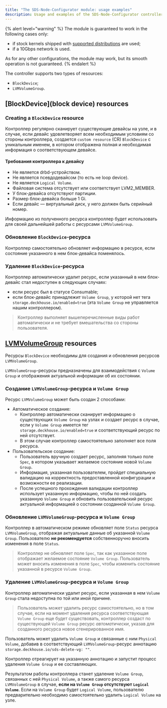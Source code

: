 ```yaml
---
title: "The SDS-Node-Configurator module: usage examples"
description: Usage and examples of the SDS-Node-Configurator controller operation.
---
```


{% alert level="warning" %}
The module is guaranteed to work in the following cases only:
- if stock kernels shipped with [supported distributions](../../supported_versions.html#linux) are used;
- if a 10Gbps network is used.

As for any other configurations, the module may work, but its smooth operation is not guaranteed.
{% endalert %}

The controller supports two types of resources:
* `BlockDevice`;
* `LVMVolumeGroup`.

## [BlockDevice](block device) resources

### Creating a `BlockDevice` resource

Контроллер регулярно сканирует существующие девайсы на узле, и в случае, если девайс удовлетворяет всем необходимым
условиям со стороны контроллера, создается `custom resource` (CR) `BlockDevice` с уникальным именем, в котором отображена
полная и необходимая информация о соответствующем девайсе.

#### Требования контроллера к девайсу

* Не является drbd-устройством.
* Не является псевдодевайсом (то есть не loop device).
* Не является `Logical Volume`.
* Файловая система отсутствует или соответствует LVM2_MEMBER.
* У блок-девайса отсутствуют партиции.
* Размер блок-девайса больше 1 Gi.
* Если девайс — виртуальный диск, у него должен быть серийный номер.

Информацию из полученного ресурса контроллер будет использовать для своей дальнейшей работы с ресурсами `LVMVolumeGroup`.

### Обновление `BlockDevice`-ресурса

Контроллер самостоятельно обновляет информацию в ресурсе, если состояние указанного в нем блок-девайса поменялось.

### Удаление `BlockDevice`-ресурса

Контроллер автоматически удалит ресурс, если указанный в нем блок-девайс стал недоступен в следующих случаях:
* если ресурс был в статусе Consumable;
* если блок-девайс принадлежит `Volume Group`, у которой нет тега `storage.deckhouse.io/enabled=true` (эта `Volume Group` не управляется нашим контроллером).

> Контроллер выполняет вышеперечисленные виды работ автоматически и не требует вмешательства со стороны пользователя.

## [LVMVolumeGroup](lvmVolumeGroup) resources

Ресурсы `BlockDevice` необходимы для создания и обновления ресурсов `LVMVolumeGroup`.

`LVMVolumeGroup`-ресурсы предназначены для взаимодействия с `Volume Group` и отображения актуальной информации об их состоянии.

### Создание `LVMVolumeGroup`-ресурса и `Volume Group`

Ресурс `LVMVolumeGroup` может быть создан 2 способами:
* Автоматическое создание:
  * Контроллер автоматически сканирует информацию о существующих `Volume Group` на узлах и создает ресурс в случае,
  если у `Volume Group` имеется тег `storage.deckhouse.io/enabled=true` и соответствующий ресурс по ней отсутствует.
  * В этом случае контроллер самостоятельно заполняет все поля ресурса.
* Пользовательское создание:
  * Пользователь вручную создает ресурс, заполняя только поле `Spec`, в котором указывает желаемое состояние новой `Volume Group`.
  * Информация, указанная пользователем, пройдет специальную валидацию на корректность предоставленной конфигурации и возможности ее реализации.
  * После успешного прохождения валидации контроллер использует указанную информацию, чтобы по ней создать указанную `Volume Group` и обновить пользовательский ресурс актуальной информацией о состоянии созданной `Volume Group`.

### Обновление `LVMVolumeGroup`-ресурса и `Volume Group`

Контроллер в автоматическом режиме обновляет поле `Status` ресурса `LVMVolumeGroup`, отображая актуальные данные об указанной `Volume Group`.
Пользователю **не рекомендуется** собственноручно вносить изменения в поле `Status`.

> Контроллер не обновляет поле `Spec`, так как указанное поле отображает желаемое состояние `Volume Group`. Пользователь может вносить изменения в поле `Spec`, чтобы изменить состояние указанной в ресурсе `Volume Group`.

### Удаление `LVMVolumeGroup`-ресурса и `Volume Group`

Контроллер автоматически удалит ресурс, если указанная в нем `Volume Group` стала недоступна по той или иной причине.

> Пользователь может удалить ресурс самостоятельно, но в том случае, если на момент удаления ресурса соответствующая `Volume Group`
> еще будет существовать, контроллер создаст по существующей `Volume Group` ресурс *автоматически*, указав для созданного
> ресурса новое сгенерированное имя.

Пользователь может удалить `Volume Group` и связанные с ним `Physical Volume`, добавив в соответствующий `LVMVolumeGroup`-ресурс аннотацию `storage.deckhouse.io/sds-delete-vg: ""`.

Контроллер отреагирует на указанную аннотацию и запустит процесс удаления `Volume Group` и ее составляющих.

Результатом работы контроллера станет удаление `Volume Group`, связанных с ней `Physical Volume`, а также самого ресурса `LVMVolumeGroup` в случае, **если на `Volume Group` отсутствуют `Logical Volume`**. Если на `Volume Group` будет `Logical Volume`, пользователю предварительно необходимо самостоятельно удалить `Logical Volume` на узле.
